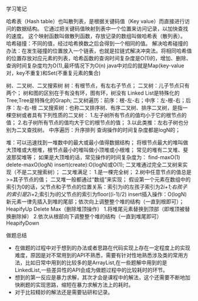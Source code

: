 学习笔记

哈希表（Hash table）也叫散列表，是根据关键码值（Key value）而直接进行访问的数据结构。
它通过把关键码值映射到表中一个位置来访问记录，以加快查找的速度。
这个映射函数叫做散列函数，存放记录的数组叫做哈希表（散列表）。
哈希碰撞：不同的值，经过哈希换数之后会得到一个相同的值。
解决哈希碰撞的办法：在发生碰撞的位置放入一个链表，也就是拉链式解决冲突法。将相同哈希值的位置存放对应元素的列表，哈希函数的查询时间复杂度是O(1)的，增加、删除、查询时间复杂度均为O(1),最坏情况下为O(n) 
java中对应的就是Map(key-value对，key不重复)和Set(不重复元素的集合)

树、二叉树、二叉搜索树
树：有根节点，有左右子节点；
二叉树：儿子节点只有两个；
树和图的区别在于有没有环，图有环，树没有
Linked List是特殊化的Tree;Tree是特殊化的Graph;
二叉树遍历：前序：根-左-右；中序：左-根-右；后序：左-右-根
二叉搜索树：也称二叉排序树、有序二叉树、排序二叉树，是指一棵空树或者具有下列性质的二叉树：
	1.左子树所有节点的值均小于它的根节点的值；
	2.右子树所有节点的值均大于它的根节点的值；
	3.以此类推：左右子树也分别为二叉查找树。
中序遍历：升序排列
查询操作的时间复杂度都是logN的；

堆：可以迅速找到一堆数中的最大或最小值得数据结构；
将根节点最大的堆叫做大顶堆或大根堆，根节点最小的堆叫做小顶堆或小根堆；
常见的堆有二叉堆、斐波那契堆等；
如果是大顶堆的话，常见操作的时间复杂度为：
find-maxO(1)
delete-maxO(logN)
insert(create):O(logN)或O(1);
二叉堆通过完全二叉树来实现（不是二叉搜索树）；
二叉堆满足：
	1.是一棵完全树；
	2.树中任意节点的值总是>=其子节点的值；
二叉堆一般都通过“数组”来实现；
假设第一个元素在数组中的索引为0的话，父节点和子节点的位置关系：索引为i的左孩子索引为2*i+1;右孩子的索引是2*i+2;索引为i的父节点的索引为floor((i-1)/2)
insert插入操作：O(logN)
新元素一律先插入到堆的尾部；依次向上调整整个堆的结构（一直到根即可）；HeapifyUp
Delete Max（删除堆顶操作）
1.将堆尾元素替换到顶部（即堆顶被替换删除掉）
2.依次从根部向下调整整个堆的结构（一直到堆尾即可）HeapifyDown

做题总结

* 在做题的过程中对于想到的办法或者思路在代码实现上存在一定程度上的实现难度，原因是对不常用到的API不熟悉，需要有针对性地熟悉涉及类的常用方法，比如日常中用到的比较多的是ArrayList,在一些题解中用到的是LinkedList,一些差异性的API会成为做题过程中的比较耗时的环节。
* 想到的第一反应是暴力求解，其次才会是课程中的解法，这个还需要不断地加快刷题的实现思路，缩短在暴力求解方法上的耗时。
* 对于比较精妙的解法还是需要钻研和记录。

